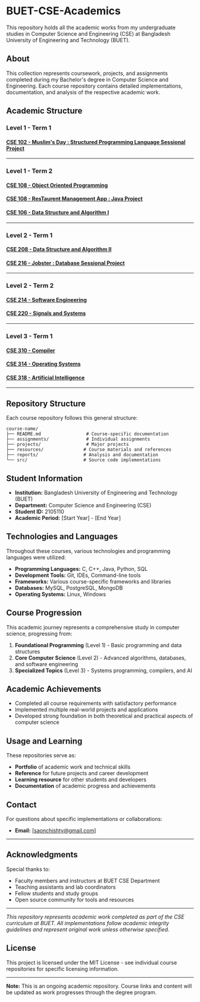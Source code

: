 # BUET-CSE-Academics

This repository holds all the academic works from my undergraduate studies in Computer Science and Engineering (CSE) at Bangladesh University of Engineering and Technology (BUET).

## About

This collection represents coursework, projects, and assignments completed during my Bachelor's degree in Computer Science and Engineering. Each course repository contains detailed implementations, documentation, and analysis of the respective academic work.

## Academic Structure

### Level 1 - Term 1

#### [CSE 102 - Muslim's Day : Structured Programming Language Sessional Project](https://github.com/Saon110/Muslim-s-Day)

---

### Level 1 - Term 2

#### [CSE 108 - Object Oriented Programming](https://github.com/Saon110/OOP_offlines)
#### [CSE 108 - ResTaurent Management App : Java Project](https://github.com/Saon110/Restaurant_Management_App)

#### [CSE 106 - Data Structure and Algorithm I](https://github.com/Saon110/DSA_assignments_1-2)

---

### Level 2 - Term 1

#### [CSE 208 - Data Structure and Algorithm II](https://github.com/Saon110/DSA_II_2-1)

#### [CSE 216 - Jobster : Database Sessional Project](https://github.com/Saon110/Jobster)

---

### Level 2 - Term 2

#### [CSE 214 - Software Engineering](https://github.com/Saon110/SWE_2-2)

#### [CSE 220 - Signals and Systems](https://github.com/Saon110/CSE_220_signal)

---

### Level 3 - Term 1

#### [CSE 310 - Compiler](https://github.com/Saon110/Compiler_CSE_310)

#### [CSE 314 - Operating Systems](https://github.com/Saon110/Operating_System)

#### [CSE 318 - Artificial Intelligence](https://github.com/Saon110/Artificial-Intelligence)

---

## Repository Structure

Each course repository follows this general structure:

```
course-name/
├── README.md                 # Course-specific documentation
├── assignments/              # Individual assignments
├── projects/                 # Major projects
├── resources/               # Course materials and references
├── reports/                 # Analysis and documentation
└── src/                     # Source code implementations
```

## Student Information

- **Institution:** Bangladesh University of Engineering and Technology (BUET)
- **Department:** Computer Science and Engineering (CSE)
- **Student ID:** 2105110
- **Academic Period:** [Start Year] - [End Year]

## Technologies and Languages

Throughout these courses, various technologies and programming languages were utilized:

- **Programming Languages:** C, C++, Java, Python, SQL
- **Development Tools:** Git, IDEs, Command-line tools
- **Frameworks:** Various course-specific frameworks and libraries
- **Databases:** MySQL, PostgreSQL, MongoDB
- **Operating Systems:** Linux, Windows

## Course Progression

This academic journey represents a comprehensive study in computer science, progressing from:

1. **Foundational Programming** (Level 1) - Basic programming and data structures
2. **Core Computer Science** (Level 2) - Advanced algorithms, databases, and software engineering
3. **Specialized Topics** (Level 3) - Systems programming, compilers, and AI

## Academic Achievements

- Completed all course requirements with satisfactory performance
- Implemented multiple real-world projects and applications
- Developed strong foundation in both theoretical and practical aspects of computer science

## Usage and Learning

These repositories serve as:

- **Portfolio** of academic work and technical skills
- **Reference** for future projects and career development
- **Learning resource** for other students and developers
- **Documentation** of academic progress and achievements

## Contact

For questions about specific implementations or collaborations:

- **Email:** [saonchishty@gmail.com]

---

## Acknowledgments

Special thanks to:

- Faculty members and instructors at BUET CSE Department
- Teaching assistants and lab coordinators
- Fellow students and study groups
- Open source community for tools and resources

---

*This repository represents academic work completed as part of the CSE curriculum at BUET. All implementations follow academic integrity guidelines and represent original work unless otherwise specified.*

## License

This project is licensed under the MIT License - see individual course repositories for specific licensing information.

---

**Note:** This is an ongoing academic repository. Course links and content will be updated as work progresses through the degree program.
